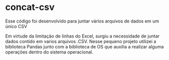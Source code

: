# concat-csv
Esse código foi desenvolvido para juntar vários arquivos de dados em um único CSV 

Em virtude da limitação de linhas do Excel, surgiu a necessidade de juntar dados contido em varios arquivos .CSV.
Nesse pequeno projeto utilizei a biblioteca Pandas junto com a biblioteca de OS que auxilia a realizar alguma operações dentro do sistema operacional. 

